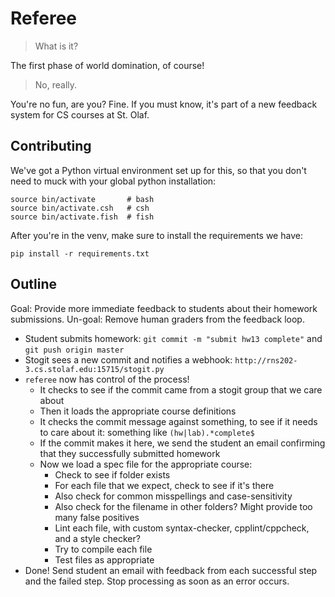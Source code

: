 # Referee

> What is it?

The first phase of world domination, of course!

> No, really.

You're no fun, are you? Fine. If you must know, it's part of a new feedback system for CS courses at St. Olaf.

## Contributing

We've got a Python virtual environment set up for this, so that you don't need to muck with your global python installation:

    source bin/activate       # bash
    source bin/activate.csh   # csh
    source bin/activate.fish  # fish

After you're in the venv, make sure to install the requirements we have:

    pip install -r requirements.txt


## Outline

Goal: Provide more immediate feedback to students about their homework submissions.
Un-goal: Remove human graders from the feedback loop.

- Student submits homework: `git commit -m "submit hw13 complete"` and `git push origin master`
- Stogit sees a new commit and notifies a webhook: `http://rns202-3.cs.stolaf.edu:15715/stogit.py`
- `referee` now has control of the process!
  - It checks to see if the commit came from a stogit group that we care about
  - Then it loads the appropriate course definitions
  - It checks the commit message against something, to see if it needs to care about it: something like `(hw|lab).*complete$`
  - If the commit makes it here, we send the student an email confirming that they successfully submitted homework
  - Now we load a spec file for the appropriate course:
    - Check to see if folder exists
    - For each file that we expect, check to see if it's there
    - Also check for common misspellings and case-sensitivity
    - Also check for the filename in other folders? Might provide too many false positives
    - Lint each file, with custom syntax-checker, cpplint/cppcheck, and a style checker?
    - Try to compile each file
    - Test files as appropriate
- Done! Send student an email with feedback from each successful step and the failed step. Stop processing as soon as an error occurs.
